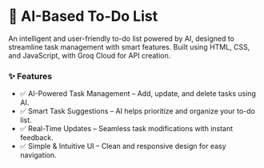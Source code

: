 <h1>🚀 AI-Based To-Do List</h1>
An intelligent and user-friendly to-do list powered by AI, designed to streamline task management with smart features. Built using HTML, CSS, and JavaScript, with Groq Cloud for API creation.

<h3>✨ Features</h3>
<ul>
  <li>✅ AI-Powered Task Management – Add, update, and delete tasks using AI.</li>
  <li>✅ Smart Task Suggestions – AI helps prioritize and organize your to-do list.</li>
  <li>✅ Real-Time Updates – Seamless task modifications with instant feedback.</li>
  <li>✅ Simple & Intuitive UI – Clean and responsive design for easy navigation.</li>
</ul>
